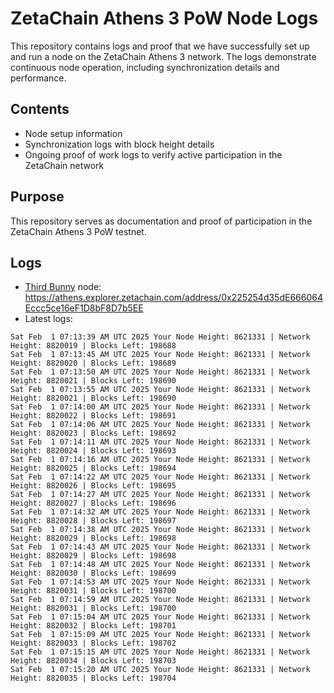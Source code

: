 # ZetaChain Athens 3 PoW Node Logs
This repository contains logs and proof that we have successfully set up and run a node on the ZetaChain Athens 3 network. The logs demonstrate continuous node operation, including synchronization details and performance.

## Contents
- Node setup information
- Synchronization logs with block height details
- Ongoing proof of work logs to verify active participation in the ZetaChain network

## Purpose
This repository serves as documentation and proof of participation in the ZetaChain Athens 3 PoW testnet.

## Logs

- [Third Bunny](https://thirdbunny.xyz/) node: https://athens.explorer.zetachain.com/address/0x225254d35dE666064Eccc5ce16eF1D8bF8D7b5EE
- Latest logs:
```
Sat Feb  1 07:13:39 AM UTC 2025 Your Node Height: 8621331 | Network Height: 8820019 | Blocks Left: 198688
Sat Feb  1 07:13:45 AM UTC 2025 Your Node Height: 8621331 | Network Height: 8820020 | Blocks Left: 198689
Sat Feb  1 07:13:50 AM UTC 2025 Your Node Height: 8621331 | Network Height: 8820021 | Blocks Left: 198690
Sat Feb  1 07:13:55 AM UTC 2025 Your Node Height: 8621331 | Network Height: 8820021 | Blocks Left: 198690
Sat Feb  1 07:14:00 AM UTC 2025 Your Node Height: 8621331 | Network Height: 8820022 | Blocks Left: 198691
Sat Feb  1 07:14:06 AM UTC 2025 Your Node Height: 8621331 | Network Height: 8820023 | Blocks Left: 198692
Sat Feb  1 07:14:11 AM UTC 2025 Your Node Height: 8621331 | Network Height: 8820024 | Blocks Left: 198693
Sat Feb  1 07:14:16 AM UTC 2025 Your Node Height: 8621331 | Network Height: 8820025 | Blocks Left: 198694
Sat Feb  1 07:14:22 AM UTC 2025 Your Node Height: 8621331 | Network Height: 8820026 | Blocks Left: 198695
Sat Feb  1 07:14:27 AM UTC 2025 Your Node Height: 8621331 | Network Height: 8820027 | Blocks Left: 198696
Sat Feb  1 07:14:32 AM UTC 2025 Your Node Height: 8621331 | Network Height: 8820028 | Blocks Left: 198697
Sat Feb  1 07:14:38 AM UTC 2025 Your Node Height: 8621331 | Network Height: 8820029 | Blocks Left: 198698
Sat Feb  1 07:14:43 AM UTC 2025 Your Node Height: 8621331 | Network Height: 8820029 | Blocks Left: 198698
Sat Feb  1 07:14:48 AM UTC 2025 Your Node Height: 8621331 | Network Height: 8820030 | Blocks Left: 198699
Sat Feb  1 07:14:53 AM UTC 2025 Your Node Height: 8621331 | Network Height: 8820031 | Blocks Left: 198700
Sat Feb  1 07:14:59 AM UTC 2025 Your Node Height: 8621331 | Network Height: 8820031 | Blocks Left: 198700
Sat Feb  1 07:15:04 AM UTC 2025 Your Node Height: 8621331 | Network Height: 8820032 | Blocks Left: 198701
Sat Feb  1 07:15:09 AM UTC 2025 Your Node Height: 8621331 | Network Height: 8820033 | Blocks Left: 198702
Sat Feb  1 07:15:15 AM UTC 2025 Your Node Height: 8621331 | Network Height: 8820034 | Blocks Left: 198703
Sat Feb  1 07:15:20 AM UTC 2025 Your Node Height: 8621331 | Network Height: 8820035 | Blocks Left: 198704
```
